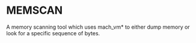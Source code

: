 # MEMSCAN
A memory scanning tool which uses mach_vm* to either dump memory or look for a specific sequence of bytes.
